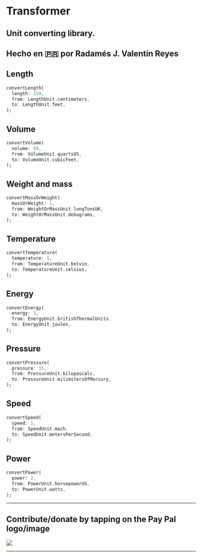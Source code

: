 # Transformer
Unit converting library.
---------------------------
Hecho en 🇵🇷 por Radamés J. Valentín Reyes
---------------------------
## Length
~~~dart
convertLength(
  length: 150, 
  from: LengthUnit.centimeters, 
  to: LengthUnit.feet,
);
~~~
## Volume
~~~dart
convertVolume(
  volume: 50, 
  from: VolumeUnit.quartsUS, 
  to: VolumeUnit.cubicFeet,
);
~~~
## Weight and mass
~~~dart
convertMassOrWeight(
  massOrWeight: 1, 
  from: WeightOrMassUnit.longTonsUK, 
  to: WeightOrMassUnit.dekagrams,
);
~~~
## Temperature
~~~dart
convertTemperature(
  temperature: 1, 
  from: TemperatureUnit.kelvin, 
  to: TemperatureUnit.celsius,
);
~~~
## Energy
~~~dart
convertEnergy(
  energy: 1, 
  from: EnergyUnit.britishThermalUnits, 
  to: EnergyUnit.joules,
);
~~~
## Pressure
~~~dart
convertPressure(
  pressure: 15, 
  from: PressureUnit.kilopascals, 
  to: PressureUnit.milimitersOfMercury,
);
~~~
## Speed
~~~dart
convertSpeed(
  speed: 1, 
  from: SpeedUnit.mach, 
  to: SpeedUnit.metersPerSecond,
);
~~~
## Power
~~~dart
convertPower(
  power: 2, 
  from: PowerUnit.horsepowerUS, 
  to: PowerUnit.watts,
);
~~~
------------------------------------------------------------
## Contribute/donate by tapping on the Pay Pal logo/image

<a href="https://www.paypal.com/paypalme/onlinespawn"><img src="https://www.paypalobjects.com/webstatic/mktg/logo/pp_cc_mark_74x46.jpg"/></a>

------------------------------------------------------------